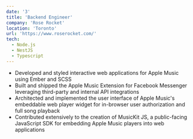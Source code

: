 ```yaml
---
date: '3'
title: 'Backend Engineer'
company: 'Rose Rocket'
location: 'Toronto'
url: 'https://www.roserocket.com/'
tech:
  - Node.js
  - NestJS
  - Typescript
---
```


- Developed and styled interactive web applications for Apple Music using Ember and SCSS
- Built and shipped the Apple Music Extension for Facebook Messenger leveraging third-party and internal API integrations
- Architected and implemented the user interface of Apple Music's embeddable web player widget for in-browser user authorization and full song playback
- Contributed extensively to the creation of MusicKit JS, a public-facing JavaScript SDK for embedding Apple Music players into web applications
